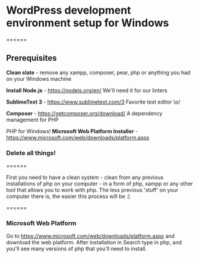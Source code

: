 # WordPress development environment setup for Windows
======

## Prerequisites

**Clean slate** - remove any xampp, composer, pear, php or anything you had on your Windows machine

**Install Node.js** - https://nodejs.org/en/
We'll need it for our linters

**SublimeText 3** - https://www.sublimetext.com/3
Favorite text editor \o/

**Composer** - https://getcomposer.org/download/
A dependency management for PHP

PHP for Windows! **Microsoft Web Platform Installer** - https://www.microsoft.com/web/downloads/platform.aspx

### Delete all things!
======

First you need to have a clean system - clean from any previous installations of php on your computer - in a form of php, xampp or any other tool that allows you to
work with php. The less previous 'stuff' on your computer there is, the easier this process will be :)

======

### Microsoft Web Platform ###

Go to https://www.microsoft.com/web/downloads/platform.aspx and download the web platform. After installation in Search type in php, and you'll see many versions of php that you'll need to install.